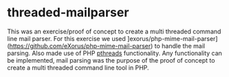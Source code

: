 threaded-mailparser
===========================

This was an exercise/proof of concept to create a multi threaded command line mail parser. For this exercise we used ]exorus/php-mime-mail-parser](https://github.com/eXorus/php-mime-mail-parser) to handle the mail parsing. Also made use of PHP [pthreads](http://php.net/manual/en/book.pthreads.php) functionality. Any  functionality can be implemented, mail parsing was the purpose of the proof of concept to create a multi threaded command line tool in PHP. 

